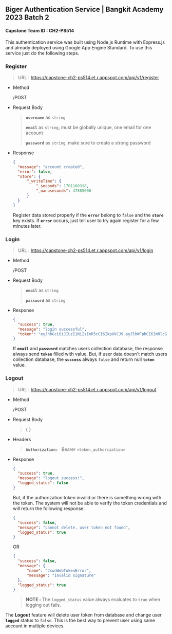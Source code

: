 ## Biger Authentication Service | Bangkit Academy 2023 Batch 2
#### Capstone Team ID : CH2-PS514
This authentication service was built using Node.js Runtime with Express.js and already deployed using Google App Engine Standard. To use this service just do the following steps.

### Register
> URL : https://capstone-ch2-ps514.et.r.appspot.com/api/v1/register

- Method

  /POST
- Request Body
  
  > **`username`** as `string`
  > 
  > **`email`** as `string`, must be globally unique, one email for one account
  > 
  > **`password`** as `string`, make sure to create a strong password

- Response

  ```json
  {
    "message": "account created",
    "error": false,
    "store": {
        "_writeTime": {
            "_seconds": 1701160318,
            "_nanoseconds": 47885000
        }
    }
  }
  ```
  Register data stored properly if the **`error`** belong to `false` and the **`store`** key exists.
  If **`error`** occurs, just tell user to try again register for a few minutes later.

### Login
> URL : https://capstone-ch2-ps514.et.r.appspot.com/api/v1/login

- Method

  /POST
- Request Body
  
  > **`email`** as `string`
  >
  > **`password`** as `string`
- Response 

  ```json
  {
    "success": true,
    "message": "login successful",
    "token": "eyJhbGciOiJIUzI1NiIsInR5cCI6IkpXVCJ9.eyJlbWFpbCI6ImRlcGxveWVkQGFwcGVuZ2luZS5jby5pZCIsImlhdCI6MTcwMTE3NDY1NX0.4UKiIQn54kIH8vuHWPj3bvsmR9mO8ReyAUbHKQp-1og"
  }
  ```

  If **`email`** and **`password`** matches users collection database, the response always send **`token`** filled with value. But, if user data doesn't match users collection database, the **`success`** always `false` and return null **`token`** value.

### Logout
> URL : https://capstone-ch2-ps514.et.r.appspot.com/api/v1/logout

- Method

  /POST
- Request Body

  > { }
- Headers

  > **`Authorization: `** Bearer `<token_authorization>`
- Response

  ```json
  {
    "success": true,
    "message": "logout success!",
    "logged_status": false
  }
  ```

  But, if the authorization token invalid or there is something wrong with the token. The system will not be able to verify the token credentials and will return the following response.

  ```json
  {
    "success": false,
    "message": "cannot delete. user token not found",
    "logged_status": true
  }
  ```

  OR
  ```json
  {
    "success": false,
    "message": {
        "name": "JsonWebTokenError",
        "message": "invalid signature"
    },
    "logged_status": true
  }
  ```
  > **NOTE :** The `logged_status` value always evaluates to `true` when logging out fails.


The **Logout** feature will delete user token from database and change user **`logged`** status to `false`. This is the best way to prevent user using same account in multiple devices.